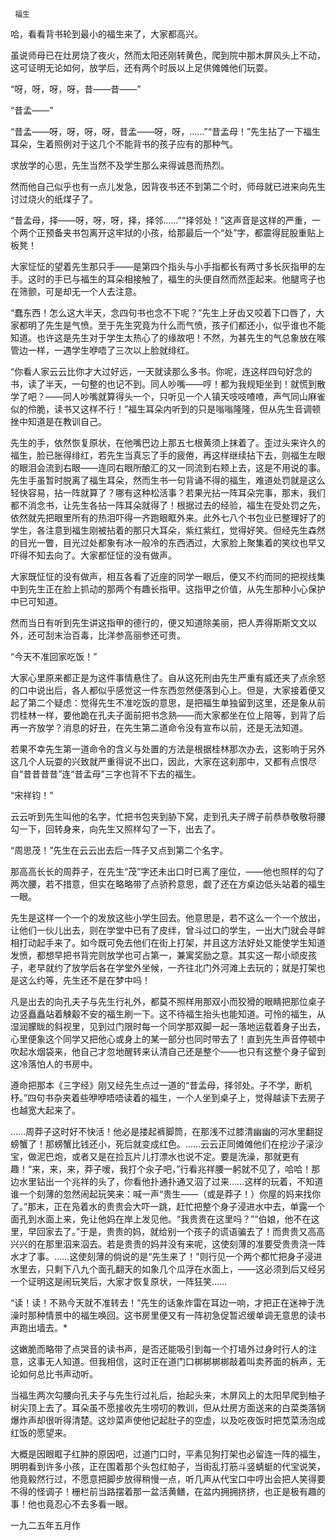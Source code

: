      福生 

   哈，看看背书轮到最小的福生来了，大家都高兴。

   虽说师母已在灶房烧了夜火，然而太阳还刚转黄色，爬到院中那木屏风头上不动，这可证明无论如何，放学后，还有两个时辰以上足供傩傩他们玩耍。

   “呀，呀，呀，呀，昔——昔——”

   “昔孟——”

   “昔孟——呀，呀，呀，呀，昔孟——呀，呀，……”“昔孟母！”先生拈了一下福生耳朵，生着照例对于这几个不能背书的孩子应有的那种气。

   求放学的心思，先生当然不及学生那么来得诚恳而热烈。

   然而他自己似乎也有一点儿发急，因背夜书还不到第二个时，师母就已进来向先生讨过烧火的纸煤子了。

   “昔孟母，择——呀，呀，呀，择，择邻……”“择邻处！”这声音是这样的严重，一个两个正预备夹书包离开这牢狱的小孩，给那最后一个“处”字，都震得屁股重贴上板凳！

   大家怔怔的望着先生那只手——是第四个指头与小手指都长有两寸多长灰指甲的左手。这时的手已与福生的耳朵相接触了，福生的头便自然而然歪起来。他腿弯子也在筛颤，可是却无一个人去注意。

   “蠢东西！怎么这大半天，念四句书也念不下呢？”先生上牙齿又咬着下口唇了，大家都明了先生是气愤。至于先生究竟为什么而气愤，孩子们都还小，似乎谁也不能知道。也许这是先生对于学生太热心了的缘故吧！不然，为甚先生的气总象放在喉管边一样，一遇学生咿唔了三次以上脸就绯红。

   “你看人家云云比你才大过好远，一天就读那么多书。你呢，连这样四句好念的书，读了半天，一句整的也记不到。同人吵嘴——哼！都为我规矩坐到！就慌到散学了吧？——同人吵嘴就算得头一个，只听见一个人镇天吱吱喳喳，声气同山麻雀似的伶脆，读书又这样不行！”福生耳朵内听到的只是嗡嗡隆隆，但从先生音调顿挫中知道是在教训自己。

   先生的手，依然恢复原状，在他嘴巴边上那五七根黄须上抹着了。歪过头来许久的福生，脸已胀得绯红，若先生当真忘了手的疲倦，再这样继续拈下去，则福生左眼的眼泪会流到右眼——连同右眼所酿汇的又一同流到右颊上去，这是不用说的事。先生手虽暂时脱离了福生耳朵，然而生书一句背诵不得的福生，难道处罚就是这么轻快容易，拈一阵就算了？哪有这种松活事？若果光拈一阵耳朵完事，那末，我们都不消念书，让先生各拈一阵耳朵就得了！根据过去的经验，福生在受处罚之先，依然就先把眼里所有的热泪吓得一齐跑眼眶外来。此外七八个书包业已整理好了的学生，各注意到福生刚被拈着的那只大耳朵，紫红紫红，觉得好笑。但经先生森然的目光一瞥，目光过处都象有冰一般冷的东西洒过，大家脸上聚集着的笑纹也早又吓得不知去向了。大家都怔怔的没有做声。

   大家既怔怔的没有做声，相互各看了近座的同学一眼后，便又不约而同的把视线集中到先生正在脸上抓动的那两个有趣长指甲。这指甲之价值，从先生那种小心保护中已可知道。

   然而当日有听到先生讲这指甲的德行的，便又知道除美丽，把人弄得斯斯文文以外，还可刮末治百毒，比洋参高丽参还可贵。

   “今天不准回家吃饭！”

   大家心里原来都正是为这件事情悬住了。自从这死刑由先生严重有威还夹了点余怒的口中说出后，各人都似乎感觉这一件东西忽然便落到心上。但是，大家接着便又起了第二个疑虑：觉得先生不准吃饭的意思，是把福生单独留到这里，还是象从前罚桂林一样，要他跪在孔夫子面前把书念熟——而大家都坐在位上陪等，到背了后再一齐放学？消息的好丑，在先生第二道命令没有宣布以前，还是无法知道。

   若果不幸先生第一道命令的含义与处置的方法是根据桂林那次办去，这影响于另外这几个人玩耍的兴致就严重得说不出口，因此，大家在这刹那中，又都有点恨尽自“昔昔昔昔”连“昔孟母”三字也背不下去的福生。

   “宋祥钧！”

   云云听到先生叫他的名字，忙把书包夹到胁下窝，走到孔夫子牌子前恭恭敬敬将腰勾一下，回转身来，向先生又照样勾了一下，出去了。

   “周思茂！”先生在云云出去后一阵子又点到第二个名字。

   那高高长长的周莽子，在先生“茂”字还未出口时已离了座位，——他也照样的勾了两次腰，若不措意，但实在略略带了点骄矜意思，觑了还在方桌边低头站着的福生一眼。

   先生是这样一个一个的发放这些小学生回去。他意思是，若不这么一个一个放出，让他们一伙儿出去，则在学堂中已有了皮绊，曾斗过口的学生，一出大门就会寻衅相打动起手来了。如今既可免去他们在街上打架，并且这方法好处又能使学生知道发愤，都想早把书背完则放学也可占第一，兼寓奖励之意。其实这一帮小顽皮孩子，老早就约了放学后各在学堂外坐候，一齐往北门外河滩上去玩的；就是打架也是这么约等，先生还不是在梦中吗！

   凡是出去的向孔夫子与先生行礼外，都莫不照样用那双小而狡猾的眼睛把那位桌子边竖矗矗站着觫觳不安的福生刷一下。这不待福生抬头也能知道。可怜的福生，从湿润朦眬的斜视里，见到过门限时每一个同学那双脚一起一落地运载着身子出去，心里便象这个同学又把他心或身上的某一部分也同时带去了！直到先生声音停顿中吹起水烟袋来，他自己才忽地醒转来认清自己还是整个——也只有这整个身子留到这冷落怕人的书房中。

   遵命把那本《三字经》刚又经先生点过一道的“昔孟母，择邻处。子不学，断机杼。”四句书杂夹着些咿咿唔唔读着的福生，一个人坐到桌子上，觉得越读下去房子也越宽大起来了。

   ……周莽子这时好不快活！他必是搂起裤脚筒，在那浅不过膝清幽幽的河水里翻捉螃蟹了！那螃蟹比钱还小，死后就变成红色。……云云正同傩傩他们在挖沙子滚沙宝，做泥巴炮，或者又是在捡瓦片儿打漂水也说不定。要是洗澡，那就更有趣！“来，来，来，莽子嗳，我打个汆子吧，”行看兆祥腰一躬就不见了，哈哈！那边水里钻出一个兆祥的头了，你看他扑通扑通又泅了过来……这样的玩着，不知道谁一个刻薄的忽然闹起玩笑来：喊一声“贵生——（或是莽子！）你屋的妈来找你了。”那末，正在凫着水的贵贵会大吓一跳，赶忙把整个身子浸进水中去，单露一个面孔到水面上来，免让他妈在岸上发见他。“我贵贵在这里吗？”“伯娘，他不在这里，早回家去了。”于是，贵贵的妈，就给别一个孩子的谎语骗去了！而贵贵又高高兴兴的在那里泅来泅去。若是贵贵的妈并没有来呢，这使刻薄的准要受贵贵浇一阵水才了事。……这使刻薄的倘说的是“先生来了！”则行见一个两个都忙把身子浸进水里去，只剩下八九个面孔翻天的如象几个瓜浮在水面上，——这必须到后又经另一个证明这是闹玩笑后，大家才恢复原状，一阵狂笑…… 

   “读！读！不熟今天就不准转去！”先生的话象炸雷在耳边一响，才把正在迷神于洗澡时那种情景中的福生唤回。这书房里便又有一阵初急促暂迟缓单调无意思的读书声跑出墙去。* 

   这嫩脆而略带了点哭音的读书声，是否还能吸引到每一个打墙外过身时行人的注意，这事无人知道。但我相信，这时正在道门口梆梆梆梆敲着叫卖荞面的柝声，无论如何总比书声动听。

   当福生两次勾腰向孔夫子与先生行过礼后，抬起头来，木屏风上的太阳早爬到柚子树尖顶上去了。耳朵虽不愿接收先生唠叨的教训，但从灶房方面送来的白菜类落锅爆炸声却很听得清楚。这炒菜声使他记起肚子的空虚，以及吃夜饭时把苋菜汤泡成红饭的愿望来。

   大概是因眼眶子红肿的原因吧，过道门口时，平素见狗打架也必留连一阵的福生，明明看到许多小孩，正在围着那个头包红帕子，当街乱打筋斗竖蜻蜓的代宝说笑，他竟毅然行过，不愿意把脚步放得稍慢一点，听几声从代宝口中哼出会把人笑得要不得的怪调子！栅栏前当路摆着那一盆活黄鳝，在盆内拥拥挤挤，也正是极有趣的事！他也竟忍心不去多看一眼。

   一九二五年五月作

